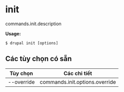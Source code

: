 # init
commands.init.description

**Usage:**
```
$ drupal init [options]
```

## Các tùy chọn có sẵn
Tùy chọn | Các chi tiết
-------|-------------
--override | commands.init.options.override
